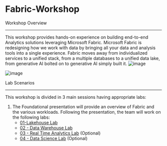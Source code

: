 # Fabric-Workshop

Workshop Overview
*******************************************************************************************
This workshop provides hands-on experience on building end-to-end Analytics solutions leveraging Microsoft Fabric. 
Microsoft Fabric is redesigning how we work with data by bringing all your data and analysis tools into a single experience. Fabric moves away from individualized services to a unified stack, from a multiple databases to a unified data lake, from generative AI bolted on to generative AI simply built it. 
![image](https://github.com/user-attachments/assets/29c3eb44-374b-4bdd-91e6-6f1159b3c9d4)


![image](https://github.com/user-attachments/assets/eb25b96f-a449-4355-a3de-8fa347f328da)

Lab Scenarios
********************************************************************************************
This workshop is divided in 3 main sessions having appropriate labs:
1. The Foundational presentation will provide an overview of Fabric and the various workloads. Following the presentation, the team will work on the following labs:
	- [01-Lakehouse Lab](https://github.com/sagarbathe/Fabric-Workshop/tree/d87b18a01877827a1c1294ece6e1e8e0592321a5/1%20-%20Foundation/Discovery%20Labs/01-Lakehouse%20Lab)
	- [02 - Data Warehouse Lab](https://github.com/sagarbathe/Fabric-Workshop/tree/e0cfe3c98f11bc71a58d7c508dead6f7256b5cdc/1%20-%20Foundation/Discovery%20Labs/02%20-%20Data%20Warehouse%20Lab)
	- [03 - Real Time Analytics Lab](https://github.com/sagarbathe/Fabric-Workshop/tree/e0cfe3c98f11bc71a58d7c508dead6f7256b5cdc/1%20-%20Foundation/Discovery%20Labs/03%20-%20Real%20Time%20Analytics%20Lab) (Optional)
	- [04 - Data Science Lab](https://github.com/sagarbathe/Fabric-Workshop/tree/e0cfe3c98f11bc71a58d7c508dead6f7256b5cdc/1%20-%20Foundation/Discovery%20Labs/04%20-%20Data%20Science%20Lab) (Optional)

